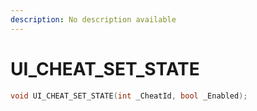 ```yaml
---
description: No description available 
---
```


# UI_CHEAT_SET_STATE

```cpp
void UI_CHEAT_SET_STATE(int _CheatId, bool _Enabled);
```